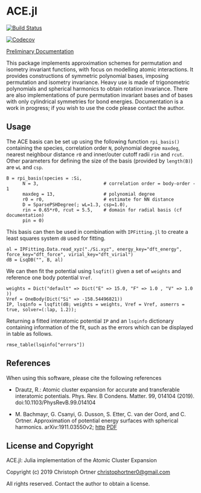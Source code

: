 # ACE.jl

[![Build Status](https://travis-ci.com/JuliaMolSim/ACE.jl.svg?branch=master)](https://travis-ci.com/JuliaMolSim/ACE.jl)

[![Codecov](https://codecov.io/gh/JuliaMolSim/ACE.jl/branch/master/graph/badge.svg)](https://codecov.io/gh/JuliaMolSim/ACE.jl)

[Preliminary Documentation](https://juliamolsim.github.io/ACE.jl/dev/)

This package implements approximation schemes for permutation and isometry invariant functions, with focus on modelling atomic interactions. It provides constructions of symmetric polynomial bases, imposing permutation and isometry invariance.
Heavy use is made of trigonometric polynomials and spherical harmonics to obtain rotation invariance. There are also implementations of pure permutation invariant bases and of bases with only cylindrical symmetries for bond energies.
Documentation is a work in progress; if you wish to use the code please contact the author.

## Usage

The ACE basis can be set up using the following function `rpi_basis()` containing the species, correlation order `N`, polynomial degree `maxdeg`, nearest neighbour distance `r0` and inner/outer cutoff radii `rin` and `rcut`. Other parameters for defining the size of the basis (provided by `length(B)`) are `wL` and `csp`. 
```
B = rpi_basis(species = :Si,
      N = 3,                        # correlation order = body-order - 1
      maxdeg = 13,                  # polynomial degree
      r0 = r0,                      # estimate for NN distance
      D = SparsePSHDegree(; wL=1.3, csp=1.0),
      rin = 0.65*r0, rcut = 5.5,    # domain for radial basis (cf documentation)
      pin = 0)  
```
This basis can then be used in combination with `IPFitting.jl` to create a least squares system `dB` used for fitting. 
```
al = IPFitting.Data.read_xyz("./Si.xyz", energy_key="dft_energy", force_key="dft_force", virial_key="dft_virial")
dB = LsqDB("", B, al)
```
We can then fit the potential using `lsqfit()` given a set of `weights` and reference one body potential `Vref`.
```
weights = Dict("default" => Dict("E" => 15.0, "F" => 1.0 , "V" => 1.0 ))
Vref = OneBody(Dict("Si" => -158.54496821))
IP, lsqinfo = lsqfit(dB; weights = weights, Vref = Vref, asmerrs = true, solver=(:lap, 1.2));
```
Returning a fitted interatomic potential `IP` and an `lsqinfo` dictionary containing information of the fit, such as the errors which can be displayed in table as follows.
```
rmse_table(lsqinfo["errors"])
```

## References

When using this software, please cite the following references

* Drautz, R.: Atomic cluster expansion for accurate and transferable interatomic potentials. Phys. Rev. B Condens. Matter. 99, 014104 (2019). doi:10.1103/PhysRevB.99.014104

* M. Bachmayr, G. Csanyi, G. Dusson, S. Etter, C. van der Oord, and C. Ortner. Approximation of potential energy surfaces with spherical harmonics. arXiv:1911.03550v2; [http](https://arxiv.org/abs/1911.03550) [PDF](https://arxiv.org/pdf/1911.03550.pdf)


## License and Copyright

ACE.jl: Julia implementation of the Atomic Cluster Expansion

Copyright (c) 2019 Christoph Ortner <christophortner0@gmail.com>

All rights reserved. Contact the author to obtain a license.


